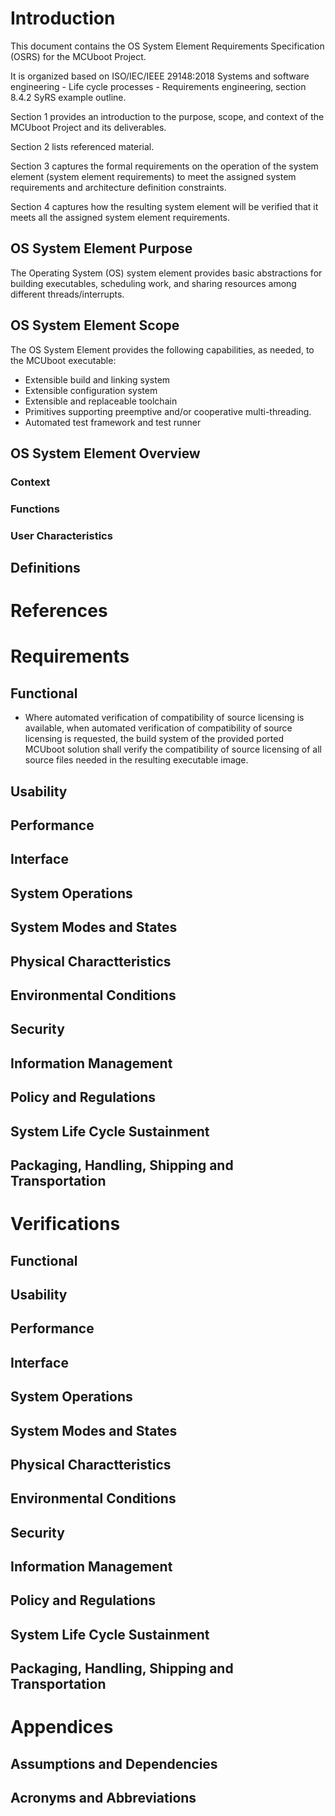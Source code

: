# Introduction
This document contains the OS System Element Requirements Specification (OSRS) for the MCUboot Project.

It is organized based on ISO/IEC/IEEE 29148:2018 Systems and software engineering - Life cycle processes - Requirements engineering, section 8.4.2 SyRS example outline.

Section 1 provides an introduction to the purpose, scope, and context of the MCUboot Project and its deliverables.

Section 2 lists referenced material.

Section 3 captures the formal requirements on the operation of the system element (system element requirements) to meet the assigned system requirements and architecture definition constraints.

Section 4 captures how the resulting system element will be verified that it meets all the assigned system element requirements.

## OS System Element Purpose
The Operating System (OS) system element provides basic abstractions for building executables, scheduling work, and sharing resources among different threads/interrupts.

## OS System Element Scope
The OS System Element provides the following capabilities, as needed, to the MCUboot executable:

- Extensible build and linking system
- Extensible configuration system
- Extensible and replaceable toolchain
- Primitives supporting preemptive and/or cooperative multi-threading.
- Automated test framework and test runner

## OS System Element Overview
### Context
### Functions
### User Characteristics
## Definitions
# References
# Requirements
## Functional
- Where automated verification of compatibility of source licensing is available,
when automated verification of compatibility of source licensing is requested,
the build system of the provided ported MCUboot solution shall verify the compatibility of source licensing of all source files needed in the resulting executable image.

## Usability
## Performance
## Interface
## System Operations
## System Modes and States
## Physical Charactteristics
## Environmental Conditions
## Security
## Information Management
## Policy and Regulations
## System Life Cycle Sustainment
## Packaging, Handling, Shipping and Transportation
# Verifications
## Functional
## Usability
## Performance
## Interface
## System Operations
## System Modes and States
## Physical Charactteristics
## Environmental Conditions
## Security
## Information Management
## Policy and Regulations
## System Life Cycle Sustainment
## Packaging, Handling, Shipping and Transportation
# Appendices
## Assumptions and Dependencies
## Acronyms and Abbreviations